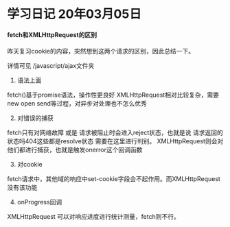 # 学习日记 20年03月05日

#### fetch和XMLHttpRequest的区别

昨天复习cookie的内容，突然想到这两个请求的区别，因此总结一下。

详情可见 /javascript/ajax文件夹

1. 语法上面

fetch()基于promise语法，操作性更良好
XMLHttpRequest相对比较复杂，需要new open send等过程，对异步对处理也不怎么优秀

2. 对错误的捕获

fetch只有对网络故障 或是 请求被阻止时会进入reject状态，也就是说 请求返回的状态吗404这些都是resolve状态
需要在这里进行判别。
XMLHttpRequest则会对他们都进行捕获，也就是触发onerror这个回调函数

3. 对cookie

fetch请求中，其他域的响应中set-cookie字段会不起作用。而XMLHttpRequest没有该功能


4. onProgress回调

XMLHttpRequest 可以对响应进度进行统计测量，fetch则不行。
